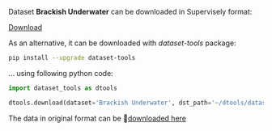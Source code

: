 Dataset **Brackish Underwater** can be downloaded in Supervisely format:

 [Download](https://assets.supervise.ly/supervisely-supervisely-assets-public/teams_storage/U/z/BA/ZNSr9eNGRH1By3QSq6xuDsLJNhAhJWpXk1CG4iwldvhZr080DOXhuGgMwMBAF8j0cpRIW5C1N5jcPLu8RTjYpEuFk9FY4ZbzQfHIBpSkZiz0yJBDBW6gvnnM9i2P.tar)

As an alternative, it can be downloaded with *dataset-tools* package:
``` bash
pip install --upgrade dataset-tools
```

... using following python code:
``` python
import dataset_tools as dtools

dtools.download(dataset='Brackish Underwater', dst_path='~/dtools/datasets/Brackish Underwater.tar')
```
The data in original format can be 🔗[downloaded here](https://universe.roboflow.com/brad-dwyer/brackish-underwater/dataset/2/download/coco)